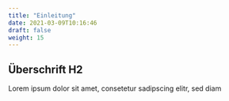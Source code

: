 ```yaml
---
title: "Einleitung"
date: 2021-03-09T10:16:46
draft: false
weight: 15
---
```

## Überschrift H2

Lorem ipsum dolor sit amet, consetetur sadipscing elitr, sed diam 